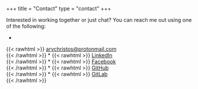 +++
title = "Contact"
type = "contact"
+++

Interested in working together or just chat? You can reach me out using one of the following:

* 
{{< rawhtml >}}
	<i class="fas fa-envelope"></i> <a href="mailto:arvchristos@protonmail.com" target="_blank">arvchristos@protonmail.com</a>   
{{< /rawhtml >}}
* 
{{< rawhtml >}}
	<i class="fab fa-linkedin"></i> <a href="https://www.linkedin.com/in/arvchristos/" target="_blank">LinkedIn</a>   
{{< /rawhtml >}}
* 
{{< rawhtml >}}
	<i class="fab fa-facebook"></i> <a href="https://www.facebook.com/arvchristos" target="_blank">Facebook</a>   
{{< /rawhtml >}}
* 
{{< rawhtml >}}
	<i class="fab fa-github"></i> <a href="https://www.github.com/arvchristos" target="_blank">GitHub</a>   
{{< /rawhtml >}}
* 
{{< rawhtml >}}
	<i class="fab fa-gitlab"></i> <a href="https://www.gitlab.com/arvchristos" target="_blank">GitLab</a>   
{{< /rawhtml >}}